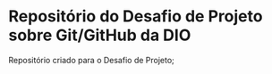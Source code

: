 # Repositório do Desafio de Projeto sobre Git/GitHub da DIO
Repositório criado para o Desafio de Projeto;
